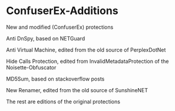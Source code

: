 # ConfuserEx-Additions
New and modified (ConfuserEx) protections

Anti DnSpy, based on NETGuard

Anti Virtual Machine, edited from the old source of PerplexDotNet

Hide Calls Protection, edited from InvalidMetadataProtection of the Noisette-Obfuscator

MD5Sum, based on stackoverflow posts

New Renamer, edited from the old source of SunshineNET

The rest are editions of the original protections
